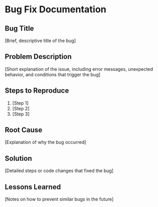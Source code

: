 # Bug Fix Documentation

## Bug Title
[Brief, descriptive title of the bug]

## Problem Description
[Short explanation of the issue, including error messages, unexpected behavior, and conditions that trigger the bug]

## Steps to Reproduce
1. [Step 1]
2. [Step 2]
3. [Step 3]

## Root Cause
[Explanation of why the bug occurred]

## Solution
[Detailed steps or code changes that fixed the bug]

## Lessons Learned
[Notes on how to prevent similar bugs in the future]
